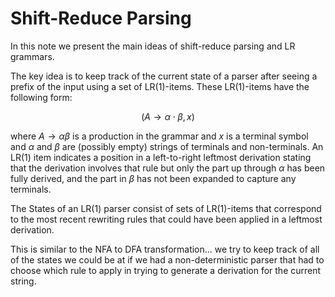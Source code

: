 # Shift-Reduce Parsing

In this note we present the main ideas of shift-reduce parsing and LR grammars.

The key idea is to keep track of the current state of a parser after seeing a prefix of the input
using a set of LR(1)-items.  These LR(1)-items have the following form:

$$(A \rightarrow \alpha \cdot \beta , x)$$

where $A \rightarrow \alpha\beta$ is a production in the grammar and $x$ is a terminal symbol
and $\alpha$ and $\beta$ are (possibly empty) strings of terminals and non-terminals. An LR(1) item
indicates a position in a left-to-right leftmost derivation stating that the derivation involves
that rule but only the part up through $\alpha$ has been fully derived, and the part in $\beta$
has not been expanded to capture any terminals.

The States of an LR(1) parser consist of sets of LR(1)-items that correspond to the most recent
rewriting rules that could have been applied in a leftmost derivation.

This is similar to the NFA to DFA transformation... we try to keep track of all of the states
we could be at if we had a non-deterministic parser that had to choose which rule to apply
in trying to generate a derivation for the current string. 



